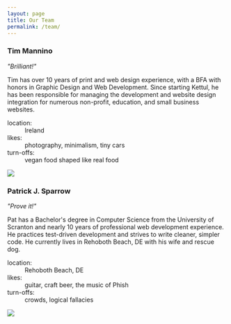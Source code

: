 ```yaml
---
layout: page
title: Our Team
permalink: /team/
---
```


<div class="row">
  <div class="col-sm-9">
    <h3>Tim Mannino</h3>
    <p><em>"Brilliant!"</em></p>
    <p>Tim has over 10 years of print and web design experience, with a BFA with
    honors in Graphic Design and Web Development. Since starting Kettul, he has
    been responsible for managing the development and website design integration
    for numerous non-profit, education, and small business websites.</p>
    <dl>
      <dt>location:</dt>
      <dd>Ireland</dd>
      <dt>likes:</dt>
      <dd>photography, minimalism, tiny cars</dd>
      <dt>turn-offs:</dt>
      <dd>vegan food shaped like real food</dd>
   </dl>
  </div>
  <div class="col-sm-3">
    <img class="img-responsive" src="{{ "/img/portrait.tim.jpg" | prepend: site.baseurl }}" />
  </div>
</div>
<div class="row">
  <div class="col-sm-9">
    <h3>Patrick J. Sparrow</h3>
    <p><em>"Prove it!"</em></p>
    <p>Pat has a Bachelor's degree in Computer Science from the University of
    Scranton and nearly 10 years of professional web development experience.
    He practices test-driven development and strives to write
    cleaner, simpler code. He currently lives in Rehoboth Beach, DE with
    his wife and rescue dog.</p>
    <dl>
      <dt>location:</dt>
      <dd>Rehoboth Beach, DE</dd>
      <dt>likes:</dt>
      <dd>guitar, craft beer, the music of Phish</dd>
      <dt>turn-offs:</dt>
      <dd>crowds, logical fallacies</dd>
   </dl>
  </div>
  <div class="col-sm-3">
    <img class="img-responsive" src="{{ "/img/portrait.pat.jpg" | prepend: site.baseurl }}" />
  </div>

</div>
